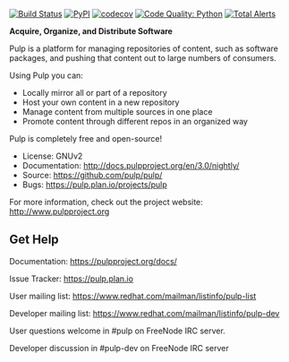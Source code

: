 [![Build Status](https://travis-ci.org/pulp/pulp.svg)](https://travis-ci.org/pulp/pulp)
[![PyPI](https://img.shields.io/pypi/pyversions/pulpcore.svg)](https://pypi.python.org/pypi/pulpcore)
[![codecov](https://codecov.io/gh/pulp/pulp/branch/master/graph/badge.svg)](https://codecov.io/gh/pulp/pulp/branch/master)
[![Code Quality: Python](https://img.shields.io/lgtm/grade/python/g/pulp/pulp.svg?logo=lgtm&logoWidth=18)](https://lgtm.com/projects/g/pulp/pulp/context:python)
[![Total Alerts](https://img.shields.io/lgtm/alerts/g/pulp/pulp.svg?logo=lgtm&logoWidth=18)](https://lgtm.com/projects/g/pulp/pulp/alerts)

**Acquire, Organize, and Distribute Software**

Pulp is a platform for managing repositories of content, such as software
packages, and pushing that content out to large numbers of consumers.

Using Pulp you can:
- Locally mirror all or part of a repository
- Host your own content in a new repository
- Manage content from multiple sources in one place
- Promote content through different repos in an organized way

Pulp is completely free and open-source!
- License: GNUv2
- Documentation: http://docs.pulpproject.org/en/3.0/nightly/
- Source: https://github.com/pulp/pulp/
- Bugs: https://pulp.plan.io/projects/pulp

For more information, check out the project website: http://www.pulpproject.org

Get Help
--------

Documentation: https://pulpproject.org/docs/

Issue Tracker: https://pulp.plan.io

User mailing list: https://www.redhat.com/mailman/listinfo/pulp-list

Developer mailing list: https://www.redhat.com/mailman/listinfo/pulp-dev

User questions welcome in #pulp on FreeNode IRC server.

Developer discussion in #pulp-dev on FreeNode IRC server
